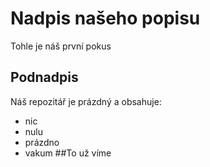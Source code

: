 # Nadpis našeho popisu
Tohle je náš první pokus
## Podnadpis 
Náš repozitář je prázdný a obsahuje:
- nic
- nulu
- prázdno
- vakum
##To už víme
